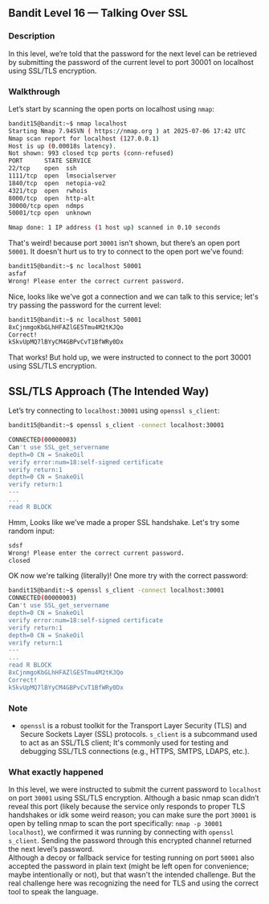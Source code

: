 ## Bandit Level 16 — Talking Over SSL

### Description

In this level, we’re told that the password for the next level can be retrieved by submitting the password of the current level to port 30001 on localhost using SSL/TLS encryption.

### Walkthrough

Let’s start by scanning the open ports on localhost using `nmap`:

```bash
bandit15@bandit:~$ nmap localhost
Starting Nmap 7.94SVN ( https://nmap.org ) at 2025-07-06 17:42 UTC
Nmap scan report for localhost (127.0.0.1)
Host is up (0.00018s latency).
Not shown: 993 closed tcp ports (conn-refused)
PORT      STATE SERVICE
22/tcp    open  ssh
1111/tcp  open  lmsocialserver
1840/tcp  open  netopia-vo2
4321/tcp  open  rwhois
8000/tcp  open  http-alt
30000/tcp open  ndmps
50001/tcp open  unknown

Nmap done: 1 IP address (1 host up) scanned in 0.10 seconds
```
That's weird! because port `30001` isn’t shown, but there’s an open port `50001`. It doesn't hurt us to try to connect to the open port we've found:

```bash
bandit15@bandit:~$ nc localhost 50001
asfaf
Wrong! Please enter the correct current password.
```
Nice, looks like we've got a connection and we can talk to this service; let's try passing the password for the current level:
```bash
bandit15@bandit:~$ nc localhost 50001
8xCjnmgoKbGLhHFAZlGE5Tmu4M2tKJQo
Correct!
kSkvUpMQ7lBYyCM4GBPvCvT1BfWRy0Dx
```
That works! But hold up, we were instructed to connect to the port 30001 using SSL/TLS encryption.

SSL/TLS Approach (The Intended Way)
---

Let’s try connecting to `localhost:30001` using `openssl s_client`:

```bash
bandit15@bandit:~$ openssl s_client -connect localhost:30001

CONNECTED(00000003)
Can't use SSL_get_servername
depth=0 CN = SnakeOil
verify error:num=18:self-signed certificate
verify return:1
depth=0 CN = SnakeOil
verify return:1
---
...
read R BLOCK
```
Hmm, Looks like we’ve made a proper SSL handshake. Let's try some random input:
```bash
sdsf
Wrong! Please enter the correct current password.
closed
```
OK now we're talking (literally)!
One more try with the correct password:
```bash
bandit15@bandit:~$ openssl s_client -connect localhost:30001
CONNECTED(00000003)
Can't use SSL_get_servername
depth=0 CN = SnakeOil
verify error:num=18:self-signed certificate
verify return:1
depth=0 CN = SnakeOil
verify return:1
---
...
read R BLOCK
8xCjnmgoKbGLhHFAZlGE5Tmu4M2tKJQo
Correct!
kSkvUpMQ7lBYyCM4GBPvCvT1BfWRy0Dx
```

### Note
- `openssl` is a robust toolkit for the Transport Layer Security (TLS) and Secure Sockets Layer (SSL) protocols. `s_client` is a subcommand used to act as an SSL/TLS client; It's commonly used for testing and debugging SSL/TLS connections (e.g., HTTPS, SMTPS, LDAPS, etc.).

### What exactly happened

In this level, we were instructed to submit the current password to `localhost` on port `30001` using SSL/TLS encryption. Although a basic nmap scan didn’t reveal this port (likely because the service only responds to proper TLS handshakes or idk some weird reason; you can make sure the port `30001` is open by telling nmap to scan the port specifically: `nmap -p 30001 localhost`), we confirmed it was running by connecting with `openssl s_client`. Sending the password through this encrypted channel returned the next level’s password.\
Although a decoy or fallback service for testing running on port `50001` also accepted the password in plain text (might be left open for convenience; maybe intentionally or not), but that wasn't the intended challenge. But the real challenge here was recognizing the need for TLS and using the correct tool to speak the language.
